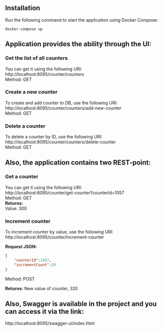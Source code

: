 ## Installation  
Run the following command to start the application using Docker Compose:    
```  
docker-compose up
```

## Application provides the ability through the UI:      

### Get the list of all counters  
You can get it using the following URI:  
http://localhost:8095/counter/counters  
Method: GET    

### Create a new counter  
To create and add counter to DB, use the following URI:  
http://localhost:8095/counter/counters/add-new-counter  
Method: GET  

### Delete a counter
To delete a counter by ID, use the following URI:  
http://localhost:8095/counter/counters/delete-counter  
Method: GET  

## Also, the application contains two REST-point:    

### Get a counter    
You can get it using the following URI:    
http://localhost:8095/counter/get-counter?counterId=1057  
Method: GET    
**Returns:**  
Value: 300  

### Increment counter  
To increment counter by value, use the following URI:    
http://localhost:8095/counter/increment-counter  

**Request JSON:**  
```json
{
    "counterId":1057,
    "incrementCount":20
}
```
Method: POST

**Returns:**
New value of counter, 320


## Also, Swagger is available in the project and you can access it via the link:
http://localhost:8095/swagger-ui/index.html
